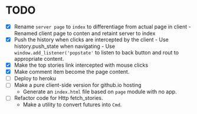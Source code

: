 # TODO
- [X] Rename `server page` to `index` to differentiage from actual page in client
        - Renamed client page to conten and retaint server to index
- [X] Push the history when clicks are intercepted by the client
        - Use history.push_state when navigating
        - Use `window.add_listener('popstate'` to listen to back button and rout to appropriate content.
- [x] Make the top stories link intercepted with mouse clicks
- [X] Make comment item become the page content.
- [ ] Deploy to heroku
- [ ] Make a pure client-side version for github.io hosting
    - Generate an `index.html` file based on `page` module with no app.
- [ ] Refactor code for Http fetch_stories.
    - Make a utility to convert futures into `Cmd`.
